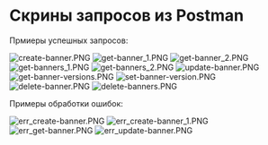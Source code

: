 # Скрины запросов из Postman

Прмиеры успешных запросов:

![create-banner.PNG](requestsexamples%2Fcreate-banner.PNG)
![get-banner_1.PNG](requestsexamples%2Fget-banner_1.PNG)
![get-banner_2.PNG](requestsexamples%2Fget-banner_2.PNG)
![get-banners_1.PNG](requestsexamples%2Fget-banners_1.PNG)
![get-banners_2.PNG](requestsexamples%2Fget-banners_2.PNG)
![update-banner.PNG](requestsexamples%2Fupdate-banner.PNG)
![get-banner-versions.PNG](requestsexamples%2Fget-banner-versions.PNG)
![set-banner-version.PNG](requestsexamples%2Fset-banner-version.PNG)
![delete-banner.PNG](requestsexamples%2Fdelete-banner.PNG)
![delete-banners.PNG](requestsexamples%2Fdelete-banners.PNG)

Примеры обработки ошибок:

![err_create-banner.PNG](requestsexamples%2Ferr_create-banner.PNG)
![err_create-banner_1.PNG](requestsexamples%2Ferr_create-banner_1.PNG)
![err_get-banner.PNG](requestsexamples%2Ferr_get-banner.PNG)
![err_update-banner.PNG](requestsexamples%2Ferr_update-banner.PNG)